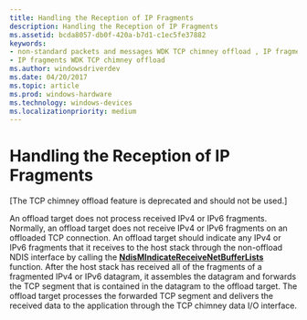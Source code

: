 ```yaml
---
title: Handling the Reception of IP Fragments
description: Handling the Reception of IP Fragments
ms.assetid: bcda8057-db0f-420a-b7d1-c1ec5fe37882
keywords:
- non-standard packets and messages WDK TCP chimney offload , IP fragments
- IP fragments WDK TCP chimney offload
ms.author: windowsdriverdev
ms.date: 04/20/2017
ms.topic: article
ms.prod: windows-hardware
ms.technology: windows-devices
ms.localizationpriority: medium
---
```


# Handling the Reception of IP Fragments


\[The TCP chimney offload feature is deprecated and should not be used.\]

An offload target does not process received IPv4 or IPv6 fragments. Normally, an offload target does not receive IPv4 or IPv6 fragments on an offloaded TCP connection. An offload target should indicate any IPv4 or IPv6 fragments that it receives to the host stack through the non-offload NDIS interface by calling the [**NdisMIndicateReceiveNetBufferLists**](https://msdn.microsoft.com/library/windows/hardware/ff563598) function. After the host stack has received all of the fragments of a fragmented IPv4 or IPv6 datagram, it assembles the datagram and forwards the TCP segment that is contained in the datagram to the offload target. The offload target processes the forwarded TCP segment and delivers the received data to the application through the TCP chimney data I/O interface.

 

 





